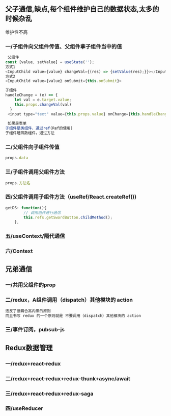 ## 父子通信,缺点,每个组件维护自己的数据状态,太多的时候杂乱

维护性不高

### 一/子组件向父组件传值、父组件拿子组件当中的值

```js
 父组件
const [value, setValue] = useState('');
方式1
<InputChild value={value} changeVal={(res) => {setValue(res);}}></InputChild>
方式2
<InputChild value={value} onSubmit={this.onSubmit}>

子组件
handleChange = (e) => {
    let val = e.target.value;
    this.props.changeVal(val)
  }
 <input type="text" value={this.props.value} onChange={this.handleChange} />
 
 如果是表单
子组件是类组件，通过ref(Ref的使用)
子组件是函数组件，通过方法

```

### 二/父组件向子组件传值

```js
props.data
```

### 三/子组件调用父组件方法

```js
props.方法名
```

### 四/父组件调用子组件方法（useRef/React.createRef())

```js
getDS: function(){
        // 调用组件进行通信
        this.refs.getSwordButton.childMethod();
    },
```



### 五/useContext/隔代通信



### 六/Context



## 兄弟通信

### 一/共用父组件的prop



### 二/redux，A组件调用（dispatch）其他模块的 action

```js
违反了低耦合高内聚的原则
而且书写 redux 的一个原则就是 不要调用（dispatch）其他模块的 action
```



### 三/事件订阅，pubsub-js





## Redux数据管理

### 一/redux+react-redux



### 二/redux+react-redux+redux-thunk+async/await



### 三/redux+react-redux+redux-saga



### 四/useReducer



